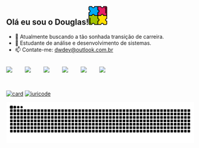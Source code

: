 ## Olá eu sou o Douglas!<img width="50px" src="/autismo.png">

- 🔭 Atualmente buscando a tão sonhada transição de carreira.
- 🌱 Estudante de análise e desenvolvimento de sistemas.
- 📫 Contate-me: dwdev@outlook.com.br
<br>

<div style="display: flex">
  <img width="50px" src="https://devicon-website.vercel.app/api/vscode/original.svg"></img>
  <img width="50px" src="https://cdn.jsdelivr.net/gh/devicons/devicon@latest/icons/intellij/intellij-original.svg"></img>
  <img width="50px" src="https://devicon-website.vercel.app/api/html5/original.svg"></img>
  <img width="50px" src="https://devicon-website.vercel.app/api/css3/original.svg"></img>
  <img width="50px" src="https://devicon-website.vercel.app/api/bootstrap/original.svg?cor=%2359407F"></img>
  <img width="50px" src="https://devicon-website.vercel.app/api/javascript/original.svg"></img>
</div>
<br>
<br>

 [![card](https://github-readme-stats.vercel.app/api?username=DWRada&theme=ambient_gradient&show_icons=true)](https://github.com/anuraghazra/github-readme-stats)
 [![iuricode](https://github-readme-stats.vercel.app/api/top-langs/?username=DWRada&theme=ambient_gradient&layout=compact)](https://github.com/anuraghazra/github-readme-stats)


<picture align="center">
  <source media="(prefers-color-scheme: dark)" srcset="https://raw.githubusercontent.com/DWRada/DWRada/output/github-contribution-grid-snake-dark.svg">
  <source media="(prefers-color-scheme: light)" srcset="https://raw.githubusercontent.com/DWRada/DWRada/output/github-contribution-grid-snake-dark.svg">
  <img align="center" alt="github contribution grid snake animation" src="https://raw.githubusercontent.com/DWRada/DWRada/output/github-contribution-grid-snake.svg">
</picture>
